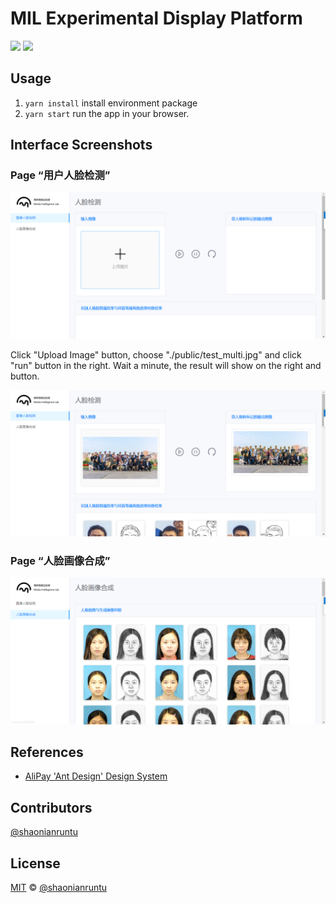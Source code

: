 # MIL Experimental Display Platform

<a href="https://github.com/HDUMIL-Gao-Group"><img src="https://img.shields.io/badge/Organization-%20Gao%20Group%20@%20HDUMIL-blue"></img></a>
<a href="https://github.com/shaonianruntu"><img src="https://img.shields.io/badge/Auther-方楠-yellow"></img></a>


## Usage

1. `yarn install` install environment package
2. `yarn start` run the app in your browser.

## Interface Screenshots

### Page “用户人脸检测”

<div center>
<img src="README/1.png">
</div>

Click "Upload Image" button, choose "./public/test_multi.jpg" and click "run" button in the right. Wait a minute, the result will show on the right and button.

<div center>
<img src="README/2.png">
</div>

### Page “人脸画像合成”

<div center>
<img src="README/3.png">
</div>


## References

- [AliPay 'Ant Design' Design System](https://ant.design/index-cn)

## Contributors

[@shaonianruntu](https://github.com/shaonianruntu)

## License

[MIT](LICENSE) © [@shaonianruntu](https://github.com/shaonianruntu)